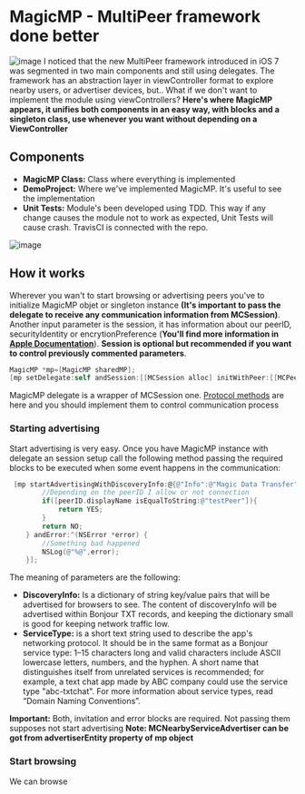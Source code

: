 # MagicMP - MultiPeer framework done better
![image](http://img801.imageshack.us/img801/786/wpqo.png)
I noticed that the new MultiPeer framework introduced in iOS 7 was segmented in two main components and still using delegates. The framework has an abstraction layer in viewController format to explore nearby users, or advertiser devices, but.. What if we don't want to implement  the module using viewControllers? **Here's where MagicMP appears, it unifies both components in an easy way, with blocks and a singleton class, use whenever you want without depending on a ViewController**

##  Components
* **MagicMP Class:** Class where everything is implemented
* **DemoProject:** Where we've implemented MagicMP. It's useful to see the implementation
* **Unit Tests:** Module's been developed using TDD. This way if any change causes the module not to work as expected, Unit Tests will cause crash. TravisCI is connected with the repo.

![image](http://www.imageshack.com/scaled/large/834/v8ww.jpg)


## How it works
Wherever you wan't to start browsing or advertising peers you've to initialize  MagicMP objet or singleton instance **(It's important to pass the delegate to receive any communication information from MCSession)**. Another input parameter is the session, it has information about our peerID, securityIdentity or encrytionPreference (__You'll find more information in [Apple Documentation](https://developer.apple.com/library/ios/documentation/MultipeerConnectivity/Reference/MCSessionClassRef/Reference/Reference.html)__). **Session is optional but recommended if you want to control previously commented parameters**. 

```objective-c
MagicMP *mp=[MagicMP sharedMP];
[mp setDelegate:self andSession:[[MCSession alloc] initWithPeer:[[MCPeerID alloc] initWithDisplayName:@"testUser"]]];
```
MagicMP delegate is a wrapper of MCSession one. [Protocol methods](https://developer.apple.com/library/ios/documentation/MultipeerConnectivity/Reference/MCSessionDelegateRef/Reference/Reference.html#//apple_ref/occ/intf/MCSessionDelegate) are here and you should implement them to control communication process

### Starting advertising
Start advertising is very easy. Once you have MagicMP instance with delegate an session setup call the following method passing the required blocks to be executed when some event happens in the communication:

```objective-c
 [mp startAdvertisingWithDiscoveryInfo:@{@"Info":@"Magic Data Transfer"} serviceType:@"Data Transfer" withInvitationBlock:^BOOL(MCPeerID *peerID, NSData *context) {
        //Depending on the peerID I allow or not connection
        if([peerID.displayName isEqualToString:@"testPeer"]){
            return YES;
        }
        return NO;
    } andError:^(NSError *error) {
        //Something bad happened
        NSLog(@"%@",error);
    }];
```
The meaning of parameters are the following:
* **DiscoveryInfo:** Is a dictionary of string key/value pairs that will be advertised for browsers to see. The content of discoveryInfo will be advertised within Bonjour TXT records, and keeping the dictionary small is good for keeping network traffic low.
* **ServiceType:**  is a short text string used to describe the app's networking protocol. It should be in the same format as a Bonjour service type: 1–15 characters long and valid characters include ASCII lowercase letters, numbers, and the hyphen. A short name that distinguishes itself from unrelated services is recommended; for example, a text chat app made by ABC company could use the service type "abc-txtchat". For more information about service types, read “Domain Naming Conventions”.

**Important:** Both, invitation and error blocks are required. Not passing them supposes not start advertising
__Note: MCNearbyServiceAdvertiser can be got from advertiserEntity property of mp object__

### Start browsing
We can browse 